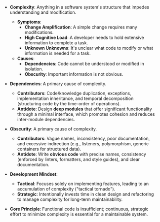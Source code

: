 *   **Complexity**: Anything in a software system's structure that impedes understanding and modification.
    *   **Symptoms**:
        *   **Change Amplification**: A simple change requires many modifications.
        *   **High Cognitive Load**: A developer needs to hold extensive information to complete a task.
        *   **Unknown Unknowns**: It's unclear what code to modify or what information is needed for a task.
    *   **Causes**:
        *   **Dependencies**: Code cannot be understood or modified in isolation.
        *   **Obscurity**: Important information is not obvious.

*   **Dependencies**: A primary cause of complexity.
    *   **Contributors**: Code/knowledge duplication, exceptions, implementation inheritance, and temporal decomposition (structuring code by the time-order of operations).
    *   **Antidote**: Design **deep modules** that offer significant functionality through a minimal interface, which promotes cohesion and reduces inter-module dependencies.

*   **Obscurity**: A primary cause of complexity.
    *   **Contributors**: Vague names, inconsistency, poor documentation, and excessive indirection (e.g., listeners, polymorphism, generic containers for structured data).
    *   **Antidote**: Write **obvious code** with precise names, consistency (enforced by linters, formatters, and style guides), and clear documentation.

*   **Development Mindset**:
    *   **Tactical**: Focuses solely on implementing features, leading to an accumulation of complexity ("tactical tornado").
    *   **Strategic**: Intentionally invests time in clean design and refactoring to manage complexity for long-term maintainability.

*   **Core Principle**: Functional code is insufficient; continuous, strategic effort to minimize complexity is essential for a maintainable system.
